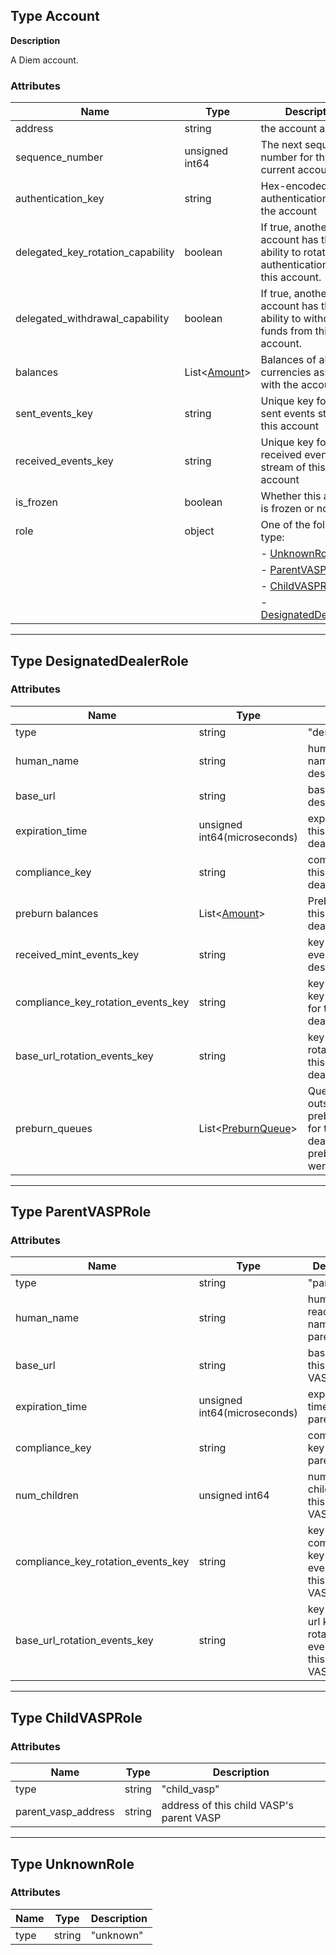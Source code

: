 ## Type Account

**Description**

A Diem account.


### Attributes

| Name                              | Type                           | Description                                                                                 |
|-----------------------------------|--------------------------------|---------------------------------------------------------------------------------------------|
| address                           | string                         | the account address                                                                         |
| sequence_number                   | unsigned int64                 | The next sequence number for the current account                                            |
| authentication_key                | string                         | Hex-encoded authentication key for the account                                              |
| delegated_key_rotation_capability | boolean                        | If true, another account has the ability to rotate the authentication key for this account. |
| delegated_withdrawal_capability   | boolean                        | If true, another account has the ability to withdraw funds from this account.               |
| balances                          | List<[Amount](type_amount.md)> | Balances of all the currencies associated with the account                                  |
| sent_events_key                   | string                         | Unique key for the sent events stream of this account                                       |
| received_events_key               | string                         | Unique key for the received events stream of this account                                   |
| is_frozen                         | boolean                        | Whether this account is frozen or not                                                       |
| role                              | object                         | One of the following type:                                                                |
|                                   |                                |   - [UnknownRole](#type-unknownrole) |
|                                   |                                |   - [ParentVASPRole](#type-parentvasprole) |
|                                   |                                |   - [ChildVASPRole](#type-childvasprole) |
|                                   |                                |   - [DesignatedDealerRole](#type-designateddealerrole) |

---

## Type DesignatedDealerRole

### Attributes

| Name                                 | Type                                        | Description                                                                                                  |
| ------------------------------------ | --------------------------------            | -------------------------------------------------------------------                                          |
| type                                 | string                                      | "designated_dealer"                                                                                          |
| human_name                           | string                                      | human-readable name of this designated dealer                                                                |
| base_url                             | string                                      | base URL for this designated dealer                                                                          |
| expiration_time                      | unsigned int64(microseconds)                | expiration time for this designated dealer                                                                   |
| compliance_key                       | string                                      | compliance key for this designated dealer                                                                    |
| preburn balances                     | List<[Amount](type_amount.md)>              | Preburn balances of this designated dealer                                                                   |
| received_mint_events_key             | string                                      | key of received mint events for this designated dealer                                                       |
| compliance_key_rotation_events_key   | string                                      | key of compliance key rotation events for this designated dealer                                             |
| base_url_rotation_events_key         | string                                      | key of base url key rotation events for this designated dealer                                               |
| preburn_queues                       | List<[PreburnQueue](type_preburn_queue.md)> | Queue of outstanding preburn requests for this designated dealer. "null" if no preburn queues were returned. |


---

## Type ParentVASPRole

### Attributes

| Name                               | Type                         | Description                                                       |
|------------------------------------|------------------------------|-------------------------------------------------------------------|
| type                               | string                       | "parent_vasp"                                                     |
| human_name                         | string                       | human-readable name of this parent VASP                           |
| base_url                           | string                       | base URL for this parent VASP                                     |
| expiration_time                    | unsigned int64(microseconds) | expiration time for this parent VASP                              |
| compliance_key                     | string                       | compliance key for this parent VASP                               |
| num_children                       | unsigned int64               | number of children of this parent VASP                            |
| compliance_key_rotation_events_key | string                       | key of compliance key rotation events for this parent VASP        |
| base_url_rotation_events_key       | string                       | key of base url key rotation events for this parent VASP          |



---



## Type ChildVASPRole

### Attributes

| Name                | Type   | Description                                |
|---------------------|--------|--------------------------------------------|
| type                | string | "child_vasp"                               |
| parent_vasp_address | string | address of this child VASP's parent VASP   |


---

## Type UnknownRole

### Attributes

| Name                | Type   | Description                                |
|---------------------|--------|--------------------------------------------|
| type                | string | "unknown"                                  |

